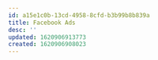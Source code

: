```yaml
---
id: a15e1c0b-13cd-4958-8cfd-b3b99b8b839a
title: Facebook Ads
desc: ''
updated: 1620906913773
created: 1620906908023
---
```


